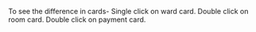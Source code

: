 To see the difference in cards-
Single click on ward card.
Double click on room card.
Double click on payment card.
